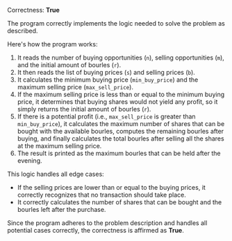 Correctness: **True**

The program correctly implements the logic needed to solve the problem as described. 

Here's how the program works:
1. It reads the number of buying opportunities (`n`), selling opportunities (`m`), and the initial amount of bourles (`r`).
2. It then reads the list of buying prices (`s`) and selling prices (`b`).
3. It calculates the minimum buying price (`min_buy_price`) and the maximum selling price (`max_sell_price`).
4. If the maximum selling price is less than or equal to the minimum buying price, it determines that buying shares would not yield any profit, so it simply returns the initial amount of bourles (`r`).
5. If there is a potential profit (i.e., `max_sell_price` is greater than `min_buy_price`), it calculates the maximum number of shares that can be bought with the available bourles, computes the remaining bourles after buying, and finally calculates the total bourles after selling all the shares at the maximum selling price.
6. The result is printed as the maximum bourles that can be held after the evening.

This logic handles all edge cases:
- If the selling prices are lower than or equal to the buying prices, it correctly recognizes that no transaction should take place.
- It correctly calculates the number of shares that can be bought and the bourles left after the purchase.

Since the program adheres to the problem description and handles all potential cases correctly, the correctness is affirmed as **True**.